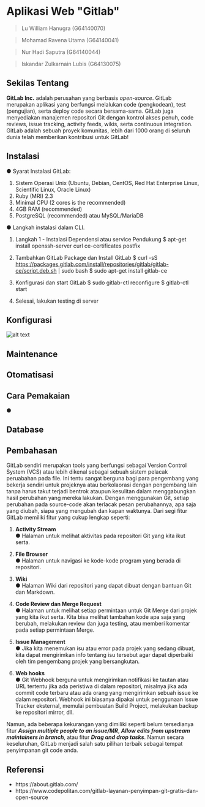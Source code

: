 # Aplikasi Web "Gitlab"
> Lu William Hanugra (G64140070)

> Mohamad Ravena Utama (G64140041)

> Nur Hadi Saputra (G64140044)

> Iskandar Zulkarnain Lubis (G64130075)

## Sekilas Tentang
<b>GitLab Inc.</b> adalah perusahan yang berbasis <i>open-source</i>. GitLab merupakan aplikasi yang berfungsi melalukan code (pengkodean), test (pengujian), serta deploy code secara bersama-sama. GitLab juga menyediakan manajemen repositori Git dengan kontrol akses penuh, code reviews, issue tracking, activity feeds, wikis, serta continuous integration. GitLab adalah sebuah proyek komunitas, lebih dari 1000 orang di seluruh dunia telah memberikan kontribusi untuk GitLab!
## Instalasi
●	Syarat Instalasi GitLab:
1. Sistem Operasi Unix (Ubuntu, Debian, CentOS, Red Hat Enterprise Linux, Scientific Linux, Oracle Linux)
2. Ruby (MRI) 2.3
3. Minimal CPU (2 cores is the recommended)
4. 4GB RAM (recommended)
5. PostgreSQL (recommended) atau MySQL/MariaDB

●	Langkah instalasi dalam CLI.
1. Langkah 1 - Instalasi Dependensi atau service Pendukung
	$ apt-get install openssh-server curl ce-certificates postfix

2. Tambahkan GitLab Package dan Install GitLab
	$ curl -sS https://packages.gitlab.com/install/repositories/gitlab/gitlab-ce/script.deb.sh | sudo bash
	$ sudo apt-get install gitlab-ce

3. Konfigurasi dan start GitLab
	$ sudo gitlab-ctl reconfigure
	$ gitlab-ctl start

4. Selesai, lakukan testing di server

## Konfigurasi
![alt text](https://scontent.fcgk5-1.fna.fbcdn.net/v/t34.0-12/17506158_10209224642635543_1502191530_n.png?oh=c28ca35e8bd0982bbf2dd9b3fb82b996&oe=58DC2870)

## Maintenance


## Otomatisasi


## Cara Pemakaian
●

## Database


## Pembahasan
GitLab sendiri merupakan tools yang berfungsi sebagai Version Control System (VCS) atau lebih dikenal sebagai sebuah sistem pelacak peruabahan pada file. Ini tentu sangat berguna bagi para pengembang yang bekerja sendiri untuk projeknya atau berkolaorasi dengan pengembang lain tanpa harus takut terjadi bentrok ataupun kesulitan dalam menggabungkan hasil perubahan yang mereka lakukan. Dengan menggunakan Git, setiap perubahan pada source-code akan terlacak pesan perubahannya, apa saja yang diubah, siapa yang mengubah dan kapan waktunya. Dari segi fitur GitLab memiliki fitur yang cukup lengkap seperti:

1. <b>Activity Stream</b> <br>
● Halaman untuk melihat aktivitas pada repositori Git yang kita ikut serta.

2. <b>File Browser</b> <br>
● Halaman untuk navigasi ke kode-kode program yang berada di repositori.

3. <b>Wiki</b> <br>
● Halaman Wiki dari repositori yang dapat dibuat dengan bantuan Git dan Markdown.

4. <b>Code Review dan Merge Request</b> <br>
● Halaman untuk melihat setiap permintaan untuk Git Merge dari projek yang kita ikut serta. Kita bisa melihat tambahan kode apa saja yang berubah, melakukan review dan juga testing, atau memberi komentar pada setiap permintaan Merge.

5. <b>Issue Management</b> <br>
● Jika kita menemukan isu atau error pada projek yang sedang dibuat, kita dapat mengirimkan info tentang isu tersebut agar dapat diperbaiki oleh tim pengembang projek yang bersangkutan.

6. <b>Web hooks</b> <br>
● Git Webhook berguna untuk mengirimkan notifikasi ke tautan atau URL tertentu jika ada peristiwa di dalam repositori, misalnya jika ada commit code terbaru atau ada orang yang mengirimkan sebuah issue ke dalam repositori. Webhook ini biasanya dipakai untuk penggunaan Issue Tracker eksternal, memulai pembuatan Build Project, melakukan backup ke repositori mirror, dll.

Namun, ada beberapa kekurangan yang dimiliki seperti belum tersedianya fitur <b><i>Assign multiple people to an issue/MR</i></b>, <b><i>Allow edits from upstream maintainers in branch</i></b>, atau fitur <b><i>Drag and drop tasks</i></b>. Namun secara keseluruhan, GitLab menjadi salah satu pilihan terbaik sebagai tempat penyimpanan git code anda.

## Referensi
- <link>https://about.gitlab.com/</link>
- <link>https://www.codepolitan.com/gitlab-layanan-penyimpan-git-gratis-dan-open-source</link>
